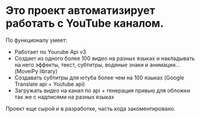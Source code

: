 # Это проект автоматизирует работать с YouTube каналом.

По функционалу умеет:
- Работает по Yourube Api v3
- Создает из одного более 100 видео на разных языках и накладывать на него эффекты, текст, субтитры, водяные знаки и анимации... (MoveiPy library)
- Создавать субтитры для ютуба более чем на 100 языках (Google Translate api + Youtube api)
- Загружать видео на канал по api + генерация привью для обложки так же с надписями на разных языках

Проект еще сырой и в разработке, часть кода закоментировано.
